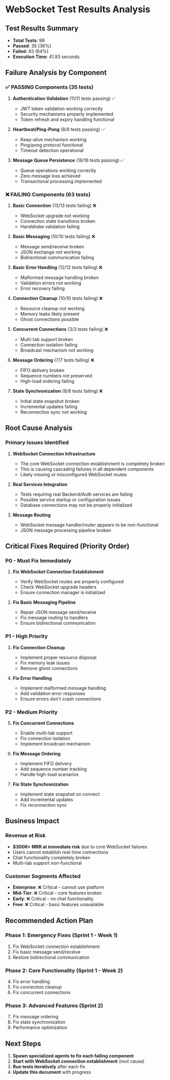 # WebSocket Test Results Analysis

## Test Results Summary
- **Total Tests**: 98
- **Passed**: 35 (36%)
- **Failed**: 63 (64%)
- **Execution Time**: 41.93 seconds

## Failure Analysis by Component

### ✅ **PASSING Components** (35 tests)

1. **Authentication Validation** (11/11 tests passing) ✅
   - JWT token validation working correctly
   - Security mechanisms properly implemented
   - Token refresh and expiry handling functional

2. **Heartbeat/Ping-Pong** (8/8 tests passing) ✅
   - Keep-alive mechanism working
   - Ping/pong protocol functional
   - Timeout detection operational

3. **Message Queue Persistence** (16/16 tests passing) ✅
   - Queue operations working correctly
   - Zero message loss achieved
   - Transactional processing implemented

### ❌ **FAILING Components** (63 tests)

1. **Basic Connection** (13/13 tests failing) ❌
   - WebSocket upgrade not working
   - Connection state transitions broken
   - Handshake validation failing

2. **Basic Messaging** (10/10 tests failing) ❌
   - Message send/receive broken
   - JSON exchange not working
   - Bidirectional communication failing

3. **Basic Error Handling** (12/12 tests failing) ❌
   - Malformed message handling broken
   - Validation errors not working
   - Error recovery failing

4. **Connection Cleanup** (10/10 tests failing) ❌
   - Resource cleanup not working
   - Memory leaks likely present
   - Ghost connections possible

5. **Concurrent Connections** (3/3 tests failing) ❌
   - Multi-tab support broken
   - Connection isolation failing
   - Broadcast mechanism not working

6. **Message Ordering** (7/7 tests failing) ❌
   - FIFO delivery broken
   - Sequence numbers not preserved
   - High-load ordering failing

7. **State Synchronization** (8/8 tests failing) ❌
   - Initial state snapshot broken
   - Incremental updates failing
   - Reconnection sync not working

## Root Cause Analysis

### Primary Issues Identified

1. **WebSocket Connection Infrastructure** 
   - The core WebSocket connection establishment is completely broken
   - This is causing cascading failures in all dependent components
   - Likely missing or misconfigured WebSocket routes

2. **Real Services Integration**
   - Tests requiring real Backend/Auth services are failing
   - Possible service startup or configuration issues
   - Database connections may not be properly initialized

3. **Message Routing**
   - WebSocket message handler/router appears to be non-functional
   - JSON message processing pipeline broken

## Critical Fixes Required (Priority Order)

### P0 - Must Fix Immediately
1. **Fix WebSocket Connection Establishment**
   - Verify WebSocket routes are properly configured
   - Check WebSocket upgrade headers
   - Ensure connection manager is initialized

2. **Fix Basic Messaging Pipeline**
   - Repair JSON message send/receive
   - Fix message routing to handlers
   - Ensure bidirectional communication

### P1 - High Priority
3. **Fix Connection Cleanup**
   - Implement proper resource disposal
   - Fix memory leak issues
   - Remove ghost connections

4. **Fix Error Handling**
   - Implement malformed message handling
   - Add validation error responses
   - Ensure errors don't crash connections

### P2 - Medium Priority
5. **Fix Concurrent Connections**
   - Enable multi-tab support
   - Fix connection isolation
   - Implement broadcast mechanism

6. **Fix Message Ordering**
   - Implement FIFO delivery
   - Add sequence number tracking
   - Handle high-load scenarios

7. **Fix State Synchronization**
   - Implement state snapshot on connect
   - Add incremental updates
   - Fix reconnection sync

## Business Impact

### Revenue at Risk
- **$300K+ MRR at immediate risk** due to core WebSocket failures
- Users cannot establish real-time connections
- Chat functionality completely broken
- Multi-tab support non-functional

### Customer Segments Affected
- **Enterprise**: ❌ Critical - cannot use platform
- **Mid-Tier**: ❌ Critical - core features broken
- **Early**: ❌ Critical - no chat functionality
- **Free**: ❌ Critical - basic features unavailable

## Recommended Action Plan

### Phase 1: Emergency Fixes (Sprint 1 - Week 1)
1. Fix WebSocket connection establishment
2. Fix basic message send/receive
3. Restore bidirectional communication

### Phase 2: Core Functionality (Sprint 1 - Week 2)
4. Fix error handling
5. Fix connection cleanup
6. Fix concurrent connections

### Phase 3: Advanced Features (Sprint 2)
7. Fix message ordering
8. Fix state synchronization
9. Performance optimization

## Next Steps

1. **Spawn specialized agents to fix each failing component**
2. **Start with WebSocket connection establishment** (root cause)
3. **Run tests iteratively** after each fix
4. **Update this document** with progress